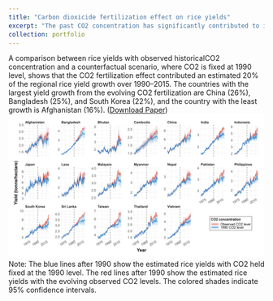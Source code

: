 ```yaml
---
title: "Carbon dioxicide fertilization effect on rice yields"
excerpt: "The past CO2 concentration has significantly contributed to increased rice yields, accounting for 16–26% of observed yield growth over 1990–2015. This indicates that if significant CO2 mitigation occurs, the CO2 fertilization effect will diminish, inducing a yield reduction.<br/><img src='/images/CCE-2025-Figure2.jpeg'><br> **Applied skills:** Pandel data regression model, prediciton, gridded climate data, climate risk analysis.<br> **Topic keywords:** CO2 fertilization effect, climate change, mitigation, rice yields.<br>"
collection: portfolio
---
```

A comparison between rice yields with observed historicalCO2 concentration and a counterfactual scenario, where CO2 is fixed at 1990 level, shows that the CO2 fertilization effect contributed an estimated 20% of the regional rice yield growth over 1990–2015. The countries with the largest yield growth from the evolving CO2 fertilization are China (26%), Bangladesh (25%), and South Korea (22%), and the country with the least growth is Afghanistan (16%). (<a href="http://ykaih.github.io/files/2025-Climate-Change-Economics.pdf">Download Paper</a>)
<br/><img src='/images/CCE-2025-Figure2.jpeg'>
Note: The blue lines after 1990 show the estimated rice yields with CO2 held fixed at the 1990 level. The red lines after 1990 show the estimated rice yields with the evolving observed CO2 levels. The colored shades indicate 95% confidence intervals.
